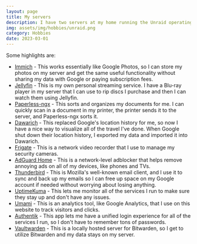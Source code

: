 ```yaml
---
layout: page
title: My servers
description: I have two servers at my home running the Unraid operating system that I use to self-host a variety of apps and services. One of the systems is a storage server with 22 terabytes of storage, and the other is a simple mini PC.
img: assets/img/hobbies/unraid.png
category: Hobbies
date: 2023-03-01
---
```


Some highlights are:

- [Immich](https://immich.app/) - This works essentially like Google Photos, so I can store my photos on my server and get the same useful functionality without sharing my data with Google or paying subscription fees.
- [Jellyfin](https://jellyfin.org/) - This is my own personal streaming service. I have a Blu-ray player in my server that I can use to rip discs I purchase and then I can watch them using Jellyfin.
- [Paperless-ngx](https://docs.paperless-ngx.com/) - This sorts and organizes my documents for me. I can quickly scan in a document in my printer, the printer sends it to the server, and Paperless-ngx sorts it.
- [Dawarich](https://dawarich.app/) - This replaced Google's location history for me, so now I have a nice way to visualize all of the travel I've done. When Google shut down their location history, I exported my data and imported it into Dawarich.
- [Frigate](https://frigate.video/) - This is a network video recorder that I use to manage my security cameras.
- [AdGuard Home](https://adguard.com/en/adguard-home/overview.html) - This is a network-level adblocker that helps remove annoying ads on all of my devices, like phones and TVs.
- [Thunderbird](https://www.thunderbird.net/en-US/) - This is Mozilla's well-known email client, and I use it to sync and back up my emails so I can free up space on my Google account if needed without worrying about losing anything.
- [UptimeKuma](https://uptimekuma.org/) - This lets me monitor all of the services I run to make sure they stay up and don't have any issues.
- [Umami](https://umami.is/) - This is an analytics tool, like Google Analytics, that I use on this website to track visitors and clicks.
- [Authentik](https://goauthentik.io/) - This app lets me have a unified login experience for all of the services I run, so I don't have to remember tons of passwords.
- [Vaultwarden](https://github.com/dani-garcia/vaultwarden) - This is a locally hosted server for Bitwarden, so I get to utilize Bitwarden and my data stays on my server.
